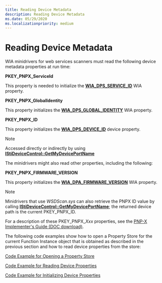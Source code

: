```yaml
---
title: Reading Device Metadata
description: Reading Device Metadata
ms.date: 05/29/2020
ms.localizationpriority: medium
---
```


# Reading Device Metadata

WIA minidrivers for web services scanners must read the following device metadata properties at run time:

**PKEY\_PNPX\_ServiceId**

This property is needed to initialize the [**WIA\_DPS\_SERVICE\_ID**](./wia-dps-service-id.md) WIA property.

**PKEY\_PNPX\_GlobalIdentity**

This property initializes the [**WIA\_DPS\_GLOBAL\_IDENTITY**](./wia-dps-global-identity.md) WIA property.

**PKEY\_PNPX\_ID**

This property initializes the [**WIA\_DPS\_DEVICE\_ID**](./wia-dps-device-id.md) device property.

> [!NOTE]
> Accessed directly or indirectly by using [**IStiDeviceControl::GetMyDevicePortName**](/windows-hardware/drivers/ddi/stiusd/nf-stiusd-istidevicecontrol-getmydeviceportname)

The minidrivers might also read other properties, including the following:

**PKEY\_PNPX\_FIRMWARE\_VERSION**

This property initializes the [**WIA\_DPA\_FIRMWARE\_VERSION**](./wia-dpa-firmware-version.md) WIA property.

> [!NOTE]
> Minidrivers that use *WSDScan.sys* can also retrieve the PNPX ID value by calling [**IStiDeviceControl::GetMyDevicePortName**](/windows-hardware/drivers/ddi/stiusd/nf-stiusd-istidevicecontrol-getmydeviceportname); the returned device path is the current PKEY\_PNPX\_ID.

For a description of these PKEY\_PNPX\_*Xxx* properties, see the [PNP-X Implementer's Guide (DOC download)](https://go.microsoft.com/fwlink/p/?linkid=242570).

The following code examples show how to open a Property Store for the current Function Instance object that is obtained as described in the previous section and how to read device properties from the store:

[Code Example for Opening a Property Store](code-example-for-opening-a-property-store.md)

[Code Example for Reading Device Properties](code-example-for-reading-device-properties.md)

[Code Example for Initializing Device Properties](code-example-for-initializing-device-properties.md)
